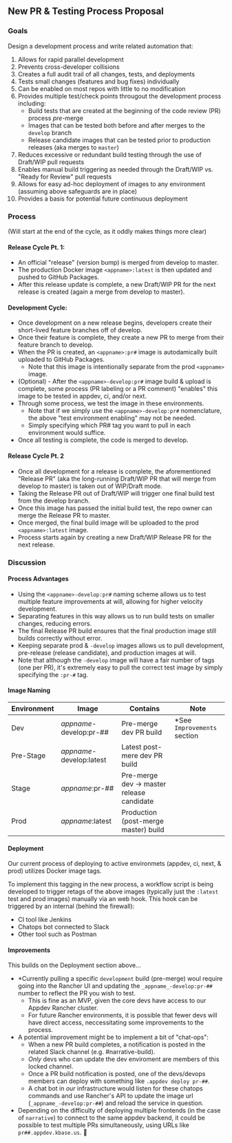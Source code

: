 ## New PR & Testing Process Proposal


### Goals

Design a development process and write related automation that:

1. Allows for rapid parallel development
1. Prevents cross-developer collisions
1. Creates a full audit trail of all changes, tests, and deployments
1. Tests small changes (features and bug fixes) individually
1. Can be enabled on most repos with little to no modification
1. Provides multiple test/check points througout the development process including:
    - Build tests that are created at the beginning of the code review (PR) process _pre_-merge
    - Images that can be tested both before and after merges to the `develop` branch
    - Release candidate images that can be tested prior to production releases (aka merges to `master`)
1. Reduces excessive or redundant build testing through the use of Draft/WIP pull requests
1. Enables manual build triggering as needed through the Draft/WIP vs. "Ready for Review" pull requests
1. Allows for easy ad-hoc deployment of images to any environment (assuming above safeguards are in place)
1. Provides a basis for potential future continuous deployment

### Process

(Will start at the end of the cycle, as it oddly makes things more clear)

#### Release Cycle Pt. 1:

- An official "release" (version bump) is merged from develop to master.
- The production Docker image `<appname>:latest` is then updated and pushed to GitHub Packages.
- After this release update is complete, a new Draft/WIP PR for the next release is created (again a merge from develop to master). 

#### Development Cycle:

- Once development on a new release begins, developers create their short-lived feature branches off of develop.
- Once their feature is complete, they create a new PR to merge from their feature branch to develop.
- When the PR is created, an `<appname>:pr#` image is autodamically built uploaded to GitHub Packages.
    - Note that this image is intentionally separate from the prod `<appname>` image.
- (Optional) - After the `<appname>-develop:pr#` image build & upload is complete, some process (PR labeling or a PR comment) "enables" this image to be tested in appdev, ci, and/or next.
- Through some process, we test the image in these environments.
    - Note that if we simply use the `<appname>-develop:pr#` nomenclature, the above "test environment enabling" may not be needed. 
    - Simply specifying which PR# tag you want to pull in each environment would suffice.
- Once all testing is complete, the code is merged to develop.

#### Release Cycle Pt. 2

- Once all development for a release is complete, the aforementioned "Release PR" (aka the long-running Draft/WIP PR that will merge from develop to master) is taken out of WIP/Draft mode.
- Taking the Release PR out of Draft/WIP will trigger one final build test from the develop branch.
- Once this image has passed the initial build test, the repo owner can merge the Release PR to master.
- Once merged, the final build image will be uploaded to the prod `<appname>:latest` image.
- Process starts again by creating a new Draft/WIP Release PR for the next release.

### Discussion

#### Process Advantages

- Using the `<appname>-develop:pr#` naming scheme allows us to test multiple feature improvements at will, allowing for higher velocity development.
- Separating features in this way allows us to run build tests on smaller changes, reducing errors.
- The final Release PR build ensures that the final production image still builds correctly without error.
- Keeping separate prod & `-develop` images allows us to pull development, pre-release (release candidate), and production images at will.
- Note that although the `-develop` image will have a fair number of tags (one per PR), it's extremely easy to pull the correct test image by simply specifying the `:pr-#` tag.


#### Image Naming


| Environment      | Image  | Contains | Note      |
| ----------- | ----------- |----------- |----------- |
| Dev      | _appname_-develop:pr-## | Pre-merge dev PR build| \*See `Improvements` section|
| Pre-Stage   | _appname_-develop:latest | Latest post-mere dev PR build | |
| Stage      | _appname_:pr-##       | Pre-merge dev -> master release candidate | |
| Prod   | _appname_:latest        | Production (post-merge master) build | |

#### Deployment

Our current process of deploying to active environmets (appdev, ci, next, & prod) utilizes Docker image tags.

To implement this tagging in the new process, a workflow script is being developed to trigger retags of the above images (typically just the `:latest` test and prod images) manually via an web hook. This hook can be triggered by an internal (behind the firewall):

- CI tool like Jenkins
- Chatops bot connected to Slack
- Other tool such as Postman

#### Improvements

This builds on the Deployment section above...

- \*Currently pulling a specific `development` build (pre-merge) woul require going into the Rancher UI and updating the `_appname_-develop:pr-##` number to reflect the PR you wish to test.
  - This is fine as an MVP, given the core devs have access to our Appdev Rancher cluster.
  - For future Rancher environments, it is possible that fewer devs will have direct access, neccessitating some improvements to the process.
- A potential improvement might be to implement a bit of "chat-ops":
  - When a new PR build completes, a notification is posted in the related Slack channel (e.g. \#narrative-build).
  - _Only_ devs who can update the dev enviroment are members of this locked channel.
  - Once a PR build notification is posted, one of the devs/devops members can deploy with something like `.appdev deploy pr-##`.
  - A chat bot in _our_ infrastructure would listen for these chatops commands and use Rancher's API to update the image url (`_appname_-develop:pr-##`) and reload the service in question.
- Depending on the difficulty of deploying multiple frontends (in the case of `narrative`) to connect to the same appdev backend, it could be possible to test multiple PRs simultaneously, using URLs like `pr##.appdev.kbase.us`. :shrug:
